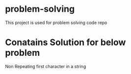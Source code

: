 # problem-solving
This project is used for problem solving code repo

# Conatains Solution for below problem
Non Repeating first character in a string
